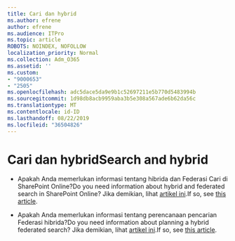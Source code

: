 ```yaml
---
title: Cari dan hybrid
ms.author: efrene
author: efrene
ms.audience: ITPro
ms.topic: article
ROBOTS: NOINDEX, NOFOLLOW
localization_priority: Normal
ms.collection: Adm_O365
ms.assetid: ''
ms.custom:
- "9000653"
- "2505"
ms.openlocfilehash: adc5dace5da9e9b1c52697211e5b770d5483994b
ms.sourcegitcommit: 1d98db8acb9959aba3b5e308a567ade6b62da56c
ms.translationtype: MT
ms.contentlocale: id-ID
ms.lasthandoff: 08/22/2019
ms.locfileid: "36504826"
---
```

# <a name="search-and-hybrid"></a><span data-ttu-id="3c5b5-102">Cari dan hybrid</span><span class="sxs-lookup"><span data-stu-id="3c5b5-102">Search and hybrid</span></span>

- <span data-ttu-id="3c5b5-103">Apakah Anda memerlukan informasi tentang hibrida dan Federasi Cari di SharePoint Online?</span><span class="sxs-lookup"><span data-stu-id="3c5b5-103">Do you need information about hybrid and federated search in SharePoint Online?</span></span> <span data-ttu-id="3c5b5-104">Jika demikian, lihat [artikel ini](https://docs.microsoft.com/sharepoint/hybrid/hybrid-search-in-sharepoint).</span><span class="sxs-lookup"><span data-stu-id="3c5b5-104">If so, see [this article](https://docs.microsoft.com/sharepoint/hybrid/hybrid-search-in-sharepoint).</span></span>

- <span data-ttu-id="3c5b5-105">Apakah Anda memerlukan informasi tentang perencanaan pencarian Federasi hibrida?</span><span class="sxs-lookup"><span data-stu-id="3c5b5-105">Do you need information about planning a hybrid federated search?</span></span>  <span data-ttu-id="3c5b5-106">Jika demikian, lihat [artikel ini](https://docs.microsoft.com/sharepoint/hybrid/plan-hybrid-federated-search).</span><span class="sxs-lookup"><span data-stu-id="3c5b5-106">If so, see [this article](https://docs.microsoft.com/sharepoint/hybrid/plan-hybrid-federated-search).</span></span>



